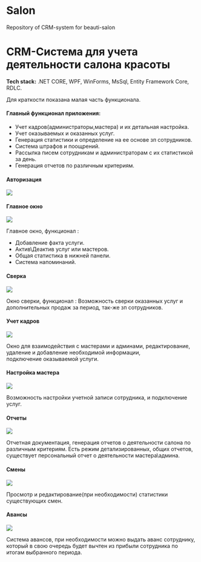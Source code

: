 # Salon
Repository of CRM-system for beauti-salon
<h1>CRM-Система для учета деятельности салона красоты</h1>
<p><strong>Tech stack:</strong> .NET CORE, WPF, WinForms, MsSql, Entity Framework Core, RDLC.</p>
  
Для краткости показана малая часть функционала.
<h4>Главный функционал приложения:</h4>

- Учет кадров(администраторы,мастера) и их детальная настройка.
- Учет оказываемых и оказанных услуг.
- Генерация статистики и определение на ее основе зп сотрудников.
- Система штрафов и поощрений.
- Рассылка писем сотрудникам и администраторам с их статистикой за день.
- Генерация отчетов по различным критериям.
<h4>Авторизация</h4>

<img src="https://user-images.githubusercontent.com/106916560/208525995-f704cff5-e410-48f5-9fdd-eb094895111b.png"/>
<h4>Главное окно</h4>

<img src="https://user-images.githubusercontent.com/106916560/208526624-a6d019ac-cd10-44ae-b4e4-d7dc42f0e2a8.png"/>
<p>Главное окно, функционал :
  
  - Добавление факта услуги.
  - Актив\Деактив услуг или мастеров.
  - Общая статистика в нижней панели.
  - Система напоминаний.
</p>
<h4>Сверка</h4>
<img src="https://user-images.githubusercontent.com/106916560/208526781-5e43b6de-554b-46f0-ac54-61341b539714.png"/>
<p>Окно сверки, функционал :
  Возможность сверки оказанных услуг и дополнительных продаж за период, так-же зп сотрудников.
</p>
<h4>Учет кадров</h4>
<img src="https://user-images.githubusercontent.com/106916560/208527121-7efe6d24-ff41-44c7-ae5d-598669d468aa.png"/>
<p>Окно для взаимодействия с мастерами и админами, редактирование, удаление и добавление необходимой информации,<br> подключение оказываемой услуги.</p>
<h4>Настройка мастера</h4>
<img src="https://user-images.githubusercontent.com/106916560/208527200-0c0057d5-fe12-40e5-b535-e352da8d6e7c.png"/>
<p>
  Возможность настройки учетной записи сотрудника, и подключение услуг.
</p>
<h4>Отчеты</h4>
<img src="https://user-images.githubusercontent.com/106916560/208527289-34bbfb99-7e0f-4748-9a46-ca2baff61610.png"/>
<p>Отчетная документация, генерация отчетов о деятельности салона по различным критериям.
  Есть режим детализированных, общих отчетов, существует персональный отчет о деятельности мастера\админа.
</p>
<h4>Смены</h4>
<img src="https://user-images.githubusercontent.com/106916560/208527450-58d4d9c4-8db0-4085-8432-19ecaacb6d1f.png"/>
<p>Просмотр и редактирование(при необходимости) статистики существующих смен.
</p>
<h4>Авансы</h4>
<img src="https://user-images.githubusercontent.com/106916560/208527498-54c5e287-1434-4699-bc71-342aef5ca97a.png"/>
<p>Система авансов, при необходимости можно выдать аванс сотруднику, который в свою очередь будет вычтен из прибыли сотрудника по итогам выбранного периода. 
</p>
